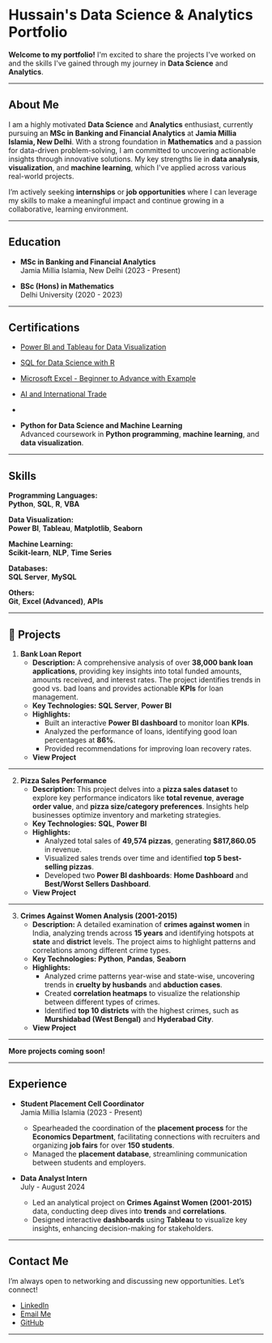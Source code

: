 # Hussain's Data Science & Analytics Portfolio

**Welcome to my portfolio!** I'm excited to share the projects I've worked on and the skills I've gained through my journey in **Data Science** and **Analytics**.

---

## About Me
I am a highly motivated **Data Science** and **Analytics** enthusiast, currently pursuing an **MSc in Banking and Financial Analytics** at **Jamia Millia Islamia, New Delhi**. With a strong foundation in **Mathematics** and a passion for data-driven problem-solving, I am committed to uncovering actionable insights through innovative solutions. My key strengths lie in **data analysis**, **visualization**, and **machine learning**, which I've applied across various real-world projects.

I’m actively seeking **internships** or **job opportunities** where I can leverage my skills to make a meaningful impact and continue growing in a collaborative, learning environment.

---

## Education
- **MSc in Banking and Financial Analytics**  
  Jamia Millia Islamia, New Delhi (2023 - Present)
  
- **BSc (Hons) in Mathematics**  
  Delhi University (2020 - 2023)

---

## Certifications
- [Power BI and Tableau for Data Visualization](https://www.udemy.com/certificate/UC-75ec4235-088e-4f42-b7e6-27bcbae24f6e/?utm_campaign=email&utm_medium=email&utm_source=sendgrid.com)
- [SQL for Data Science with R](https://www.coursera.org/account/accomplishments/records/LNVAC37YC9GY)
- [Microsoft Excel - Beginner to Advance with Example](https://www.udemy.com/certificate/UC-a67b5030-42b6-4a56-ba65-d65b60699708/)
- [AI and International Trade](https://www.udemy.com/certificate/UC-60a59f44-4d0d-4b2a-aff5-ca4a18abf247/)
- []()

- **Python for Data Science and Machine Learning**  
  Advanced coursework in **Python programming**, **machine learning**, and **data visualization**.
---

## Skills
**Programming Languages:**  
**Python**, **SQL**, **R**, **VBA**

**Data Visualization:**  
**Power BI**, **Tableau**, **Matplotlib**, **Seaborn**

**Machine Learning:**  
**Scikit-learn**, **NLP**, **Time Series**

**Databases:**  
**SQL Server**, **MySQL**

**Others:**  
**Git**, **Excel (Advanced)**, **APIs**

---

## 🔬 Projects

1. **Bank Loan Report**  
   - **Description:** A comprehensive analysis of over **38,000 bank loan applications**, providing key insights into total funded amounts, amounts received, and interest rates. The project identifies trends in good vs. bad loans and provides actionable **KPIs** for loan management.  
   - **Key Technologies:** **SQL Server**, **Power BI**  
   - **Highlights:**  
     - Built an interactive **Power BI dashboard** to monitor loan **KPIs**.  
     - Analyzed the performance of loans, identifying good loan percentages at **86%**.  
     - Provided recommendations for improving loan recovery rates.  
   - **View Project**  
   <!-- Insert screenshot here -->

---

2. **Pizza Sales Performance**  
   - **Description:** This project delves into a **pizza sales dataset** to explore key performance indicators like **total revenue**, **average order value**, and **pizza size/category preferences**. Insights help businesses optimize inventory and marketing strategies.  
   - **Key Technologies:** **SQL**, **Power BI**  
   - **Highlights:**  
     - Analyzed total sales of **49,574 pizzas**, generating **$817,860.05** in revenue.  
     - Visualized sales trends over time and identified **top 5 best-selling pizzas**.  
     - Developed two **Power BI dashboards**: **Home Dashboard** and **Best/Worst Sellers Dashboard**.  
   - **View Project**  
   <!-- Insert screenshot here -->

---

3. **Crimes Against Women Analysis (2001-2015)**  
   - **Description:** A detailed examination of **crimes against women** in India, analyzing trends across **15 years** and identifying hotspots at **state** and **district** levels. The project aims to highlight patterns and correlations among different crime types.  
   - **Key Technologies:** **Python**, **Pandas**, **Seaborn**  
   - **Highlights:**  
     - Analyzed crime patterns year-wise and state-wise, uncovering trends in **cruelty by husbands** and **abduction cases**.  
     - Created **correlation heatmaps** to visualize the relationship between different types of crimes.  
     - Identified **top 10 districts** with the highest crimes, such as **Murshidabad (West Bengal)** and **Hyderabad City**.  
   - **View Project**  
   <!-- Insert screenshot here -->

---

**More projects coming soon!**

---

## Experience
- **Student Placement Cell Coordinator**  
  Jamia Millia Islamia (2023 - Present)  
  - Spearheaded the coordination of the **placement process** for the **Economics Department**, facilitating connections with recruiters and organizing **job fairs** for over **150 students**.
  - Managed the **placement database**, streamlining communication between students and employers.

- **Data Analyst Intern**  
  July - August 2024  
  - Led an analytical project on **Crimes Against Women (2001-2015)** data, conducting deep dives into **trends** and **correlations**.
  - Designed interactive **dashboards** using **Tableau** to visualize key insights, enhancing decision-making for stakeholders.

---

## Contact Me
I’m always open to networking and discussing new opportunities. Let’s connect!  
- [LinkedIn](https://www.linkedin.com/in/hussain-s-149253250?lipi=urn%3Ali%3Apage%3Ad_flagship3_profile_view_base_contact_details%3Bu4XzMIKUS0mzN%2B0FdFCcxQ%3D%3D)  
- [Email Me](hussain88127@gmail.com)
- [GitHub](#)  
  
---
